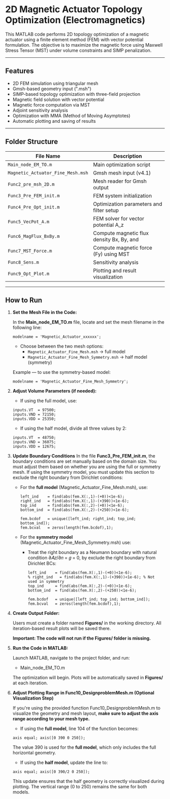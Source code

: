 # 2D Magnetic Actuator Topology Optimization (Electromagnetics)

This MATLAB code performs 2D topology optimization of a magnetic actuator using a finite element method (FEM) with vector potential formulation. The objective is to maximize the magnetic force using Maxwell Stress Tensor (MST) under volume constraints and SIMP penalization.

---

## Features

- 2D FEM simulation using triangular mesh
- Gmsh-based geometry input (".msh")
- SIMP-based topology optimization with three-field projection
- Magnetic field solution with vector potential 
- Magnetic force computation via MST
- Adjoint sensitivity analysis
- Optimization with MMA (Method of Moving Asymptotes)
- Automatic plotting and saving of results

---

## Folder Structure

| File Name                        | Description                                        |
|----------------------------------|----------------------------------------------------|
| `Main_node_EM_TO.m`             | Main optimization script                           |
| `Magnetic_Actuator_Fine_Mesh.msh` | Gmsh mesh input (v4.1)                           |
| `Func2_pre_msh_2D.m`            | Mesh reader for Gmsh output                        |
| `Func3_Pre_FEM_init.m`          | FEM system initialization                          |
| `Func4_Pre_Opt_init.m`          | Optimization parameters and filter setup           |
| `Func5_VecPot_A.m`              | FEM solver for vector potential A_z                |
| `Func6_MagFlux_BxBy.m`          | Compute magnetic flux density Bx, By, and |B|      |
| `Func7_MST_Force.m`             | Compute magnetic force (Fy) using MST              |
| `Func8_Sens.m`                  | Sensitivity analysis                               |
| `Func9_Opt_Plot.m`              | Plotting and result visualization                  |

---
## How to Run

1. **Set the Mesh File in the Code:**

    In the **Main_node_EM_TO.m** file, locate and set the mesh filename in the following line:
    ```
    modelname = 'Magnetic_Actuator_xxxxxx';
    ```
    
    - Choose between the two mesh options:
        - `Magnetic_Actuator_Fine_Mesh.msh`           → full model
        - `Magnetic_Actuator_Fine_Mesh_Symmetry.msh`  → half model (symmetry)
    
    Example — to use the symmetry-based model:
    ```
    modelname = 'Magnetic_Actuator_Fine_Mesh_Symmetry';
    ```

2. **Adjust Volume Parameters (if needed):**

    - If using the full model, use:
    ```
    inputs.VT  = 97500;
    inputs.VND = 72150;
    inputs.VDD = 25350;
    ```
    
    - If using the half model, divide all three values by 2:
    ```
    inputs.VT  = 48750;
    inputs.VND = 36075;
    inputs.VDD = 12675;
    ```
  
3. **Update Boundary Conditions**
In the file **Func3_Pre_FEM_init.m**, the boundary conditions are set manually based on the domain size. You must adjust them based on whether you are using the full or symmetry mesh. If using the symmetry model, you must update this section to exclude the right boundary from Dirichlet conditions:

    - For the **full model** (Magnetic_Actuator_Fine_Mesh.msh), use:
        ```
        left_ind    = find(abs(fem.X(:,1)-(+0))<1e-6);
        right_ind   = find(abs(fem.X(:,1)-(+390))<1e-6);
        top_ind     = find(abs(fem.X(:,2)-(+0))<1e-6);
        bottom_ind  = find(abs(fem.X(:,2)-(+250))<1e-6);
         
        fem.bcdof   = unique([left_ind; right_ind; top_ind; bottom_ind]);
        fem.bcval   = zeros(length(fem.bcdof),1);
        ```

    - For the **symmetry model** (Magnetic_Actuator_Fine_Mesh_Symmetry.msh) use:
      - Treat the right boundary as a Neumann boundary with natural condition ∂𝐴𝑧/∂𝑛 = 𝑔 = 0, by exclude the right boundary from Dirichlet BCs:
        ```     
        left_ind    = find(abs(fem.X(:,1)-(+0))<1e-6);
        % right_ind   = find(abs(fem.X(:,1)-(+390))<1e-6); % Not used in symmetry
        top_ind     = find(abs(fem.X(:,2)-(+0))<1e-6);
        bottom_ind  = find(abs(fem.X(:,2)-(+250))<1e-6);
              
        fem.bcdof   = unique([left_ind; top_ind; bottom_ind]);
        fem.bcval   = zeros(length(fem.bcdof),1);
        ```

4. **Create Output Folder:**

    Users must create a folder named **Figures/** in the working directory.
    All iteration-based result plots will be saved there.
    
    **Important: The code will not run if the Figures/ folder is missing.**

5. **Run the Code in MATLAB:**

    Launch MATLAB, navigate to the project folder, and run:
    
    - Main_node_EM_TO.m
    
    The optimization will begin. Plots will be automatically saved in **Figures/** at each iteration.

6. **Adjust Plotting Range in Func10_DesignproblemMesh.m (Optional Visualization Step)**

   If you're using the provided function Func10_DesignproblemMesh.m to visualize the geometry and mesh layout, **make sure to adjust the axis range according to your mesh type.**

   - If using the **full model**, line 104 of the function becomes:
    ```
    axis equal; axis([0 390 0 250]);
    ```
    The value 390 is used for the **full model**, which only includes the full horizontal geometry.
   
    - If using the **half model**, update the line to:
    ```
    axis equal; axis([0 390/2 0 250]);
    ```
    This update ensures that the half geometry is correctly visualized during plotting. The vertical range (0 to 250) remains the same for both models.

